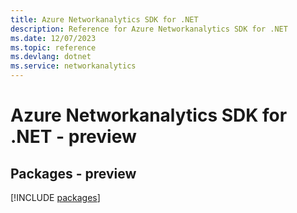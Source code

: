 ```yaml
---
title: Azure Networkanalytics SDK for .NET
description: Reference for Azure Networkanalytics SDK for .NET
ms.date: 12/07/2023
ms.topic: reference
ms.devlang: dotnet
ms.service: networkanalytics
---
```

# Azure Networkanalytics SDK for .NET - preview
## Packages - preview
[!INCLUDE [packages](networkanalytics-index.md)]